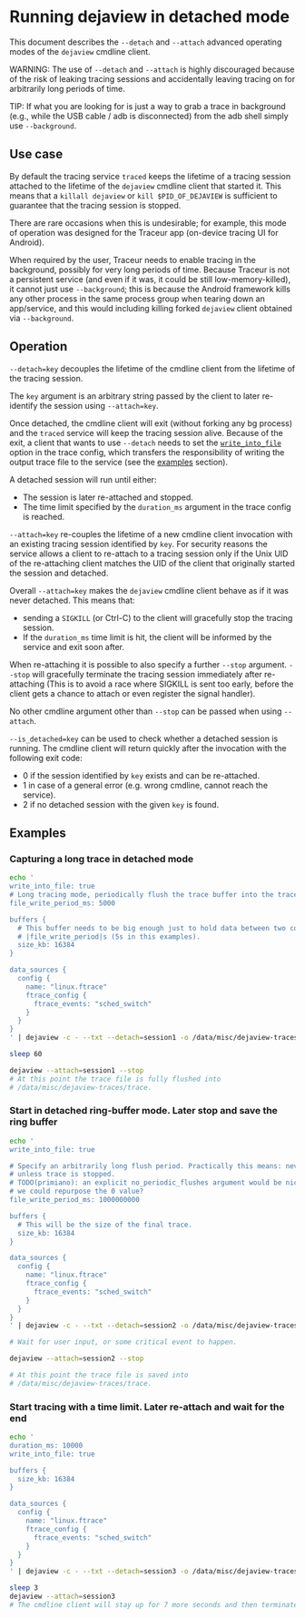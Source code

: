 # Running dejaview in detached mode

This document describes the `--detach` and `--attach` advanced operating modes
of the `dejaview` cmdline client.

WARNING: The use of `--detach` and `--attach` is highly discouraged because of 
the risk of leaking tracing sessions and accidentally leaving tracing on for 
arbitrarily long periods of time.

TIP: If what you are looking for is just a way to grab a trace in background
(e.g., while the USB cable / adb is disconnected) from the adb shell simply
use `--background`.

## Use case

By default the tracing service `traced` keeps the lifetime of a tracing session
attached to the lifetime of the `dejaview` cmdline client that started it.
This means that a `killall dejaview` or `kill $PID_OF_DEJAVIEW` is sufficient
to guarantee that the tracing session is stopped.  

There are rare occasions when this is undesirable; for example, this mode of
operation was designed for the Traceur app (on-device tracing UI for Android).

When required by the user, Traceur needs to enable tracing in the background,
possibly for very long periods of time. Because Traceur is not a persistent service (and even if it was, it could be
still low-memory-killed), it cannot just use `--background`; this is
because the Android framework kills any other process in the same process group
when tearing down an app/service, and this would including killing forked
`dejaview` client obtained via `--background`.

## Operation

`--detach=key` decouples the lifetime of the cmdline client from the lifetime
of the tracing session.

The `key` argument is an arbitrary string passed by the client to later
re-identify the session using `--attach=key`.

Once detached, the cmdline client will exit (without forking any bg process) and
the `traced` service will keep the tracing session alive. Because of the exit,
a client that wants to use `--detach` needs to set the
[`write_into_file`](config.md#long-traces) option in the trace config, which
transfers the responsibility of writing the output trace file to the
service (see the [examples](#examples) section).

A detached session will run until either:

- The session is later re-attached and stopped.
- The time limit specified by the `duration_ms` argument in the trace config
  is reached.

`--attach=key` re-couples the lifetime of a new cmdline client invocation with
an existing tracing session identified by `key`.
For security reasons the service allows a client to re-attach to a tracing
session only if the Unix UID of the re-attaching client matches the UID of the
client that originally started the session and detached.

Overall `--attach=key` makes the `dejaview` cmdline client behave as if it was
never detached. This means that:

- sending a `SIGKILL` (or Ctrl-C) to the client will gracefully stop the tracing
  session.
- If the `duration_ms` time limit is hit, the client will be informed by the
  service and exit soon after.

When re-attaching it is possible to also specify a further `--stop` argument.
`--stop` will gracefully terminate the tracing session immediately after
re-attaching (This is to avoid a race where SIGKILL is sent too early, before
the client gets a chance to attach or even register the signal handler).

No other cmdline argument other than `--stop` can be passed when using
`--attach`.

`--is_detached=key` can be used to check whether a detached session is running.
The cmdline client will return quickly after the invocation with the following
exit code:

- 0 if the session identified by `key` exists and can be re-attached.
- 1 in case of a general error (e.g. wrong cmdline, cannot reach the service).
- 2 if no detached session with the given `key` is found.

## Examples

### Capturing a long trace in detached mode

```bash
echo '
write_into_file: true
# Long tracing mode, periodically flush the trace buffer into the trace file.
file_write_period_ms: 5000

buffers {
  # This buffer needs to be big enough just to hold data between two consecutive
  # |file_write_period|s (5s in this examples).
  size_kb: 16384
}

data_sources {
  config {
    name: "linux.ftrace"
    ftrace_config {
      ftrace_events: "sched_switch"
    }
  }
}
' | dejaview -c - --txt --detach=session1 -o /data/misc/dejaview-traces/trace

sleep 60

dejaview --attach=session1 --stop
# At this point the trace file is fully flushed into
# /data/misc/dejaview-traces/trace.
```

### Start in detached ring-buffer mode. Later stop and save the ring buffer

```bash
echo '
write_into_file: true

# Specify an arbitrarily long flush period. Practically this means: never flush
# unless trace is stopped.
# TODO(primiano): an explicit no_periodic_flushes argument would be nicer. Maybe
# we could repurpose the 0 value?
file_write_period_ms: 1000000000

buffers {
  # This will be the size of the final trace.
  size_kb: 16384
}

data_sources {
  config {
    name: "linux.ftrace"
    ftrace_config {
      ftrace_events: "sched_switch"
    }
  }
}
' | dejaview -c - --txt --detach=session2 -o /data/misc/dejaview-traces/trace

# Wait for user input, or some critical event to happen.

dejaview --attach=session2 --stop

# At this point the trace file is saved into
# /data/misc/dejaview-traces/trace.
```

### Start tracing with a time limit. Later re-attach and wait for the end

```bash
echo '
duration_ms: 10000
write_into_file: true

buffers {
  size_kb: 16384
}

data_sources {
  config {
    name: "linux.ftrace"
    ftrace_config {
      ftrace_events: "sched_switch"
    }
  }
}
' | dejaview -c - --txt --detach=session3 -o /data/misc/dejaview-traces/trace

sleep 3
dejaview --attach=session3
# The cmdline client will stay up for 7 more seconds and then terminate.
```
